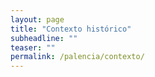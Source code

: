 ```yaml
---
layout: page
title: "Contexto histórico"
subheadline: ""
teaser: ""
permalink: /palencia/contexto/
---
```

